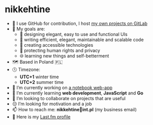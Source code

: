 # nikkehtine

- 🦊 I use GitHub for contribution, I host [my own projects on GitLab](https://gitlab.com/nikkehtine)
- 🤩 My goals are:
  - 🤵 designing elegant, easy to use and functional UIs
  - 🏢 writing efficient, elegant, maintainable and scalable code
  - 🤝 creating accessible technologies
  - 🔐 protecting human rights and privacy
  - 🌐 learning new things and self-betterment
- 🗺 Based in Poland 🇵🇱
- 🕔 Timezone: 
  - **UTC+1** winter time
  - **UTC+2** summer time
- 🔭 I’m currently working on [a notebook web-app](https://gitlab.com/nikkehtine/js-notes-app)
- 🌱 I’m currently learning **web development**, **JavaScript** and **Go**
- 👯 I’m looking to collaborate on projects that are useful
- 😔 I’m looking for motivation and a job
- 📫 How to reach me: **nikkehtine📧int.pl** (my business email)
- 🎵 Here is my [Last.fm profile](https://www.last.fm/user/nikkehtine)
